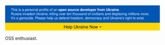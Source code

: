 [![SWUbanner](https://raw.githubusercontent.com/vshymanskyy/StandWithUkraine/main/banner-personal-page.svg)](https://github.com/vshymanskyy/StandWithUkraine/blob/main/docs/README.md)

OSS enthusiast.
